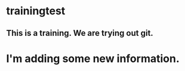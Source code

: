 trainingtest
============
## This is a training. We are trying out git.

# I'm adding some new information.
